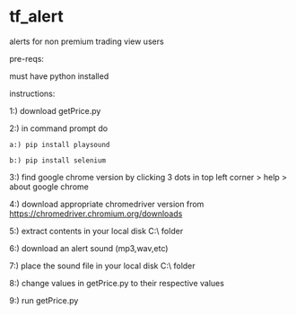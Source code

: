 # tf_alert
alerts for non premium trading view users

pre-reqs:

must have python installed

instructions:

1:) download getPrice.py

2:) in command prompt do

    a:) pip install playsound

    b:) pip install selenium

3:) find google chrome version by clicking 3 dots in top left corner > help > about google chrome 

4:) download appropriate chromedriver version from https://chromedriver.chromium.org/downloads 

5:) extract contents in your local disk C:\ folder 

6:) download an alert sound (mp3,wav,etc) 

7:) place the sound file in your local disk C:\ folder

8:) change values in getPrice.py to their respective values

9:) run getPrice.py

